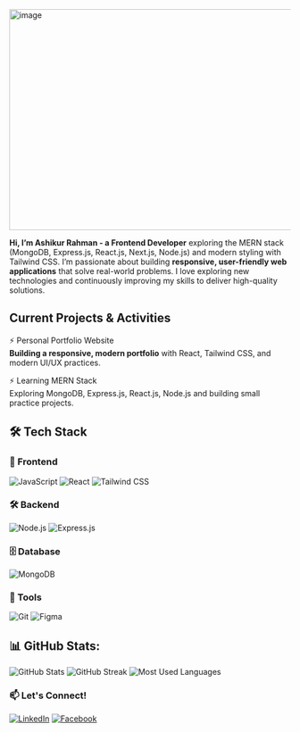 <img width="1584" height="396" alt="image" src="https://github.com/user-attachments/assets/87f8344e-5b85-4b61-9300-53d9bcc61e48" />

**Hi, I’m Ashikur Rahman - a Frontend Developer** exploring the MERN stack (MongoDB, Express.js, React.js, Next.js, Node.js) and modern styling with Tailwind CSS. I’m passionate about building **responsive, user-friendly web applications** that solve real-world problems. I love exploring new technologies and continuously improving my skills to deliver high-quality solutions.  

## Current Projects & Activities
⚡ Personal Portfolio Website  
**Building a responsive, modern portfolio** with React, Tailwind CSS, and modern UI/UX practices.

⚡ Learning MERN Stack  
Exploring MongoDB, Express.js, React.js, Node.js and building small practice projects.

## 🛠️ Tech Stack
### 🚀 Frontend

![JavaScript](https://img.shields.io/badge/JavaScript-F7DF1E?style=for-the-badge&logo=javascript&logoColor=black)
![React](https://img.shields.io/badge/React-20232A?style=for-the-badge&logo=react&logoColor=61DAFB)
![Tailwind CSS](https://img.shields.io/badge/Tailwind_CSS-38B2AC?style=for-the-badge&logo=tailwind-css&logoColor=white)

### 🛠️ Backend
![Node.js](https://img.shields.io/badge/Node.js-339933?style=for-the-badge&logo=node.js&logoColor=white)
![Express.js](https://img.shields.io/badge/Express.js-000000?style=for-the-badge&logo=express&logoColor=white)

### 🗄️ Database
![MongoDB](https://img.shields.io/badge/MongoDB-47A248?style=for-the-badge&logo=mongodb&logoColor=white)

### 🧰 Tools
![Git](https://img.shields.io/badge/Git-F05032?style=for-the-badge&logo=git&logoColor=white)
![Figma](https://img.shields.io/badge/Figma-F24E1E?style=for-the-badge&logo=figma&logoColor=white)

## 📊 GitHub Stats:
![GitHub Stats](https://github-readme-stats.vercel.app/api?username=ashikurahman1&theme=radical)
![GitHub Streak](https://github-readme-streak-stats.herokuapp.com/?user=ashikurrahman1&theme=dark)
![Most Used Languages](https://github-readme-stats.vercel.app/api/top-langs/?username=ashikurahman1&layout=compact&theme=dark)



### 📫 Let's Connect!  
[![LinkedIn](https://img.shields.io/badge/LinkedIn-0A66C2?style=for-the-badge&logo=linkedin&logoColor=white)]() [![Facebook](https://img.shields.io/badge/Facebook-1877F2?style=for-the-badge&logo=facebook&logoColor=white)]()

<!--
**ashikurahman1/ashikurahman1** is a ✨ _special_ ✨ repository because its `README.md` (this file) appears on your GitHub profile.

Here are some ideas to get you started:

- 🔭 I’m currently working on ...
- 🌱 I’m currently learning ...
- 👯 I’m looking to collaborate on ...
- 🤔 I’m looking for help with ...
- 💬 Ask me about ...
- 📫 How to reach me: ...
- 😄 Pronouns: ...
- ⚡ Fun fact: ...
-->
